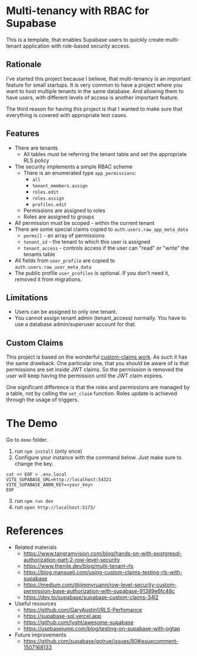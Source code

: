 # Multi-tenancy with RBAC for Supabase

This is a template, that enables Supabase users to quickly create multi-tenant application
with role-based security access.

## Rationale

I've started this project because I believe, that multi-tenancy is an important feature for
small startups. It is very common to have a project where you want to host multiple tenants
in the same database. And allowing them to have users, with different levels of access is
another important feature.

The third reason for having this project is that I wanted to make sure that everything
is covered with appropriate test cases.

## Features

* There are tenants
    * All tables must be referring the tenant table and set the appropriate RLS policy
* The security implements a simple RBAC scheme
	* There is an enumerated type `app_permissions`:
         * `all`
         * `tenant_members.assign`
         * `roles.edit`
         * `roles.assign`
         * `profiles.edit`
	* Permissions are assigned to roles
	* Roles are assigned to groups
* All permission must be scoped - within the current tenant
* There are some special claims copied to `auth.users.raw_app_meta_data`
    * `perms[]` - an array of permissions
    * `tenant_id` - the tenant to which this user is assigned
    * `tenant_access` - controls access if the user can "read" or "write" the tenants table
* All fields from `user_profile` are copied to `auth.users.raw_user_meta_data`
* The public profile `user_profiles` is optional. If you don't need it, removed it from migrations.

## Limitations

- Users can be assigned to only one tenant.
- You cannot assign tenant admin (tenant_access) normally. You have to use a database admin/superuser account for that.

## Custom Claims

This project is based on the wonderful [custom-claims work](https://github.com/supabase-community/supabase-custom-claims). 
As such it has the same drawback. One particular one, that you should be aware of is that permissions are set 
inside JWT claims. So the permission is removed the user will keep having the permission until the JWT claim expires.

One significant difference is that the roles and permissions are managed by a table, not by calling the `set_claim`
function. Roles update is achieved through the usage of triggers.

# The Demo

Go to `demo` folder.

1. run `npm install` (only once)
2. Configure your instance with the command below. Just make sure to change the key.
```
cat << EOF > .env.local
VITE_SUPABASE_URL=http://localhost:54321
VITE_SUPABASE_ANON_KEY=<your_key>
EOF
````
3. run `npm run dev`
4. run `open http://localhost:5173/`

# References

* Related materials
    * https://www.tangramvision.com/blog/hands-on-with-postgresql-authorization-part-2-row-level-security
    * https://www.thenile.dev/blog/multi-tenant-rls
    * https://blog.mansueli.com/using-custom-claims-testing-rls-with-supabase
    * https://medium.com/@jimmyruann/row-level-security-custom-permission-base-authorization-with-supabase-91389e6fc48c
    * https://dev.to/supabase/supabase-custom-claims-34l2
* Useful resources
    * https://github.com/GaryAustin1/RLS-Perfomance
    * https://supabase-sql.vercel.app
    * https://github.com/lyqht/awesome-supabase
    * https://usebasejump.com/blog/testing-on-supabase-with-pgtap
* Future improvements
    * https://github.com/supabase/gotrue/issues/80#issuecomment-1507168133

